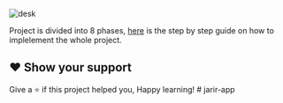 ![desk](https://user-images.githubusercontent.com/58173938/205531725-4ae25a68-182b-4715-8636-d78e45fd83b5.png)

Project is divided into 8 phases, [here]((https://github.com/Krishnamohan-Yerrabilli/Deploying_Java_Responsive_Website_on_Kubernetes_Cluster_Using_Jenkins_CI-CD_Pipeline)) is the step by step guide on how to implelement the whole project.

## ❤ Show your support

Give a ⭐️ if this project helped you, Happy learning!
#   j a r i r - a p p  
 